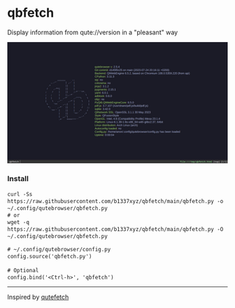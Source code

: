 # qbfetch
Display information from qute://version in a "pleasant" way

![preview](preview.jpg)

### Install
```
curl -Ss https://raw.githubusercontent.com/b1337xyz/qbfetch/main/qbfetch.py -o ~/.config/qutebrowser/qbfetch.py
# or
wget -q https://raw.githubusercontent.com/b1337xyz/qbfetch/main/qbfetch.py -O ~/.config/qutebrowser/qbfetch.py
```

```
# ~/.config/qutebrowser/config.py
config.source('qbfetch.py')

# Optional
config.bind('<Ctrl-h>', 'qbfetch')
```

---
Inspired by [qutefetch](https://github.com/Dou2ble/qutefetch)
